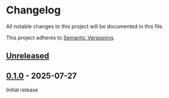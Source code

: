 # Changelog

All notable changes to this project will be documented in this file.

This project adheres to [Semantic Versioning](https://semver.org).

<!--
Note: In this file, do not use the hard wrap in the middle of a sentence for compatibility with GitHub comment style markdown rendering.
-->

## [Unreleased]

## [0.1.0] - 2025-07-27

Initial release

[Unreleased]: https://github.com/CPU-Blanc/Rumia/compare/v0.1.0...HEAD
[0.1.0]: https://github.com/CPU-Blanc/Rumia/tree/v0.1.0